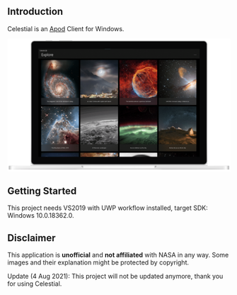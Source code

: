 ## Introduction
Celestial is an [Apod](https://api.nasa.gov/) Client for Windows.

![](https://raw.githubusercontent.com/MadeiraAlexandre/Celestial/master/screenshot/App.png)


## Getting Started

This project needs VS2019 with UWP workflow installed, target SDK: Windows 10.0.18362.0.

## Disclaimer
This application is **unofficial** and **not affiliated** with NASA in any way. Some images and their explanation might be protected by copyright.

Update (4 Aug 2021): This project will not be updated anymore, thank you for using Celestial.

